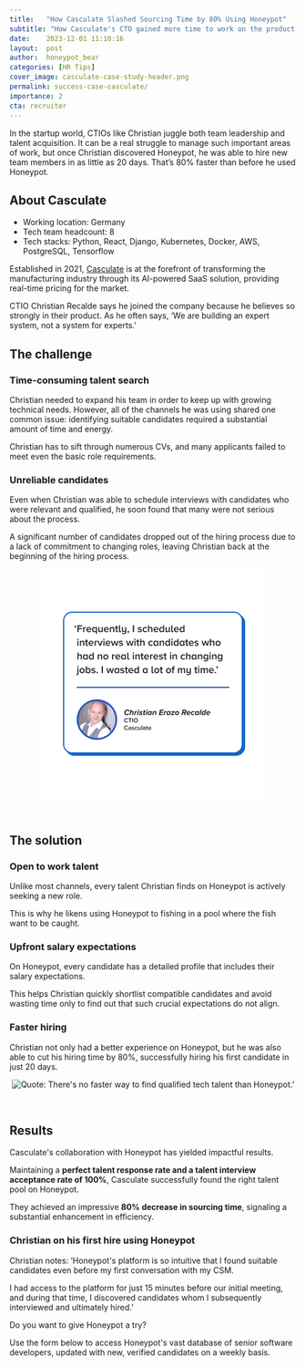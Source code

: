 ```yaml
---
title:   "How Casculate Slashed Sourcing Time by 80% Using Honeypot"
subtitle: "How Casculate's CTO gained more time to work on the product and less on hiring - thanks to Honeypot."
date:    2023-12-01 11:10:16
layout:  post
author:  honeypot_bear
categories: [HR Tips]
cover_image: casculate-case-study-header.png
permalink: success-case-casculate/
importance: 2
cta: recruiter
---
```


In the startup world, CTIOs like Christian juggle both team leadership and talent acquisition. It can be a real struggle to manage such important areas of work, but once Christian discovered Honeypot, he was able to hire new team members in as little as 20 days. That’s 80% faster than before he used Honeypot.
<!--more-->

## About Casculate

* Working location: Germany
* Tech team headcount: 8
* Tech stacks:  Python, React, Django, Kubernetes, Docker, AWS, PostgreSQL, Tensorflow

Established in 2021, [Casculate](https://www.casculate.com/) is at the forefront of transforming the manufacturing industry through its AI-powered SaaS solution, providing real-time pricing for the market.

CTIO Christian Recalde says he joined the company because he believes so strongly in their product. As he often says, ‘We are building an expert system, not a system for experts.’

## The challenge

### Time-consuming talent search

Christian needed to expand his team in order to keep up with growing technical needs. However, all of the channels he was using shared one common issue: identifying suitable candidates required a substantial amount of time and energy.

Christian has to sift through numerous CVs, and many applicants failed to meet even the basic role requirements.

### Unreliable candidates

Even when Christian was able to schedule interviews with candidates who were relevant and qualified, he soon found that many were not serious about the process.

A significant number of candidates dropped out of the hiring process due to a lack of commitment to changing roles, leaving Christian back at the beginning of the hiring process.

<p align="center"><img alt="Quote: Frequently, I scheduled interviews with candidates who had no real interest in changing jobs. I wasted a lot of my time." src="/assets/images/christian-casculate-quote1.jpg" style="width:400px !important;"></p><br>  

## The solution

### Open to work talent

Unlike most channels, every talent Christian finds on Honeypot is actively seeking a new role.

This is why he likens using Honeypot to fishing in a pool where the fish want to be caught.

### Upfront salary expectations

On Honeypot, every candidate has a detailed profile that includes their salary expectations.

This helps Christian quickly shortlist compatible candidates and avoid wasting time only to find out that such crucial expectations do not align.

### Faster hiring

Christian not only had a better experience on Honeypot, but he was also able to cut his hiring time by 80%, successfully hiring his first candidate in just 20 days.

<p align="center"><img alt="Quote: There's no faster way to find qualified tech talent than Honeypot.’" src="/assets/images/christian-casculate-quote2.jpg.png" style="width:400px !important;"></p><br> 

## Results

Casculate's collaboration with Honeypot has yielded impactful results.

Maintaining a **perfect talent response rate and a talent interview acceptance rate of 100%**, Casculate successfully found the right talent pool on Honeypot.

They achieved an impressive **80% decrease in sourcing time**, signaling a substantial enhancement in efficiency.


### Christian on his first hire using Honeypot

Christian notes: ‘Honeypot's platform is so intuitive that I found suitable candidates even before my first conversation with my CSM.

I had access to the platform for just 15 minutes before our initial meeting, and during that time, I discovered candidates whom I subsequently interviewed and ultimately hired.’


Do you want to give Honeypot a try?

Use the form below to access Honeypot's vast database of senior software developers, updated with new, verified candidates on a weekly basis.
